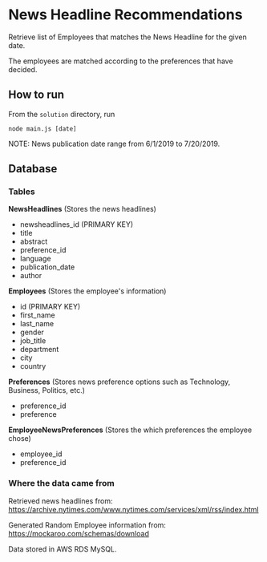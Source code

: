 # News Headline Recommendations

Retrieve list of Employees that matches the News Headline for the given date.

The employees are matched according to the preferences that have decided.

## How to run
From the `solution` directory, run

```
node main.js [date]
```
NOTE: News publication date range from 6/1/2019 to 7/20/2019.


## Database 

### Tables

**NewsHeadlines** (Stores the news headlines)
- newsheadlines_id (PRIMARY KEY)
- title
- abstract
- preference_id
- language
- publication_date
- author

**Employees** (Stores the employee's information)
- id (PRIMARY KEY)
- first_name 
- last_name 
- gender 
- job_title 
- department 
- city 
- country 

**Preferences** (Stores news preference options such as Technology, Business, Politics, etc.)
- preference_id
- preference

**EmployeeNewsPreferences** (Stores the which preferences the employee chose)
- employee_id
- preference_id


### Where the data came from
Retrieved news headlines from:
	https://archive.nytimes.com/www.nytimes.com/services/xml/rss/index.html

Generated Random Employee information from:
	https://mockaroo.com/schemas/download




Data stored in AWS RDS MySQL.
